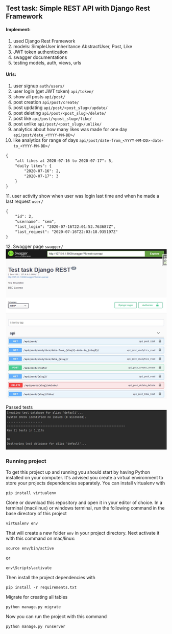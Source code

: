 ## Test task: Simple REST API with Django Rest Framework

#### Implement:
  1. used Django Rest Framework
  2. models: SimpleUser inheritance AbstractUser, Post, Like
  2. JWT token authentication
  3. swagger documentations
  4. testing models, auth, views, urls
  
#### Urls:
1. user signup ```auth/users/```
2. user login (get JWT token) ```api/token/```
3. show all posts ```api/post/```
4. post creation ```api/post/create/```
5. post updating ```api/post/<post_slug>/update/```
6. post deleting ```api/post/<post_slug>/delete/```
7. post like ```api/post/<post_slug>/like/```
8. post unlike ```api/post/<post_slug>/unlike/```
9. analytics about how many likes was made for one day ```api/post/date_<YYYY-MM-DD>/```
10. like analytics for range of days ```api/post/date-from_<YYYY-MM-DD>-date-to_<YYYY-MM-DD>/```
```
{
    "all likes at 2020-07-16 to 2020-07-17": 5,
    "daily likes": {
        "2020-07-16": 2,
        "2020-07-17": 3
    }
}
```
11\. user activity show when user was login last time and when he made a last request ```user/```
```
{
    "id": 2,
    "username": "sem",
    "last_login": "2020-07-16T22:01:52.763687Z",
    "last_request": "2020-07-16T22:03:18.935197Z"
}
```
12\. Swagger page ```swagger/```
![](img/swage_img.jpg)

Passed tests
![](img/test_img.jpg)

### Running project

To get this project up and running you should start by having Python installed on your computer. It's advised you create a virtual environment to store your projects dependencies separately. You can install virtualenv with

```
pip install virtualenv
```

Clone or download this repository and open it in your editor of choice. In a terminal (mac/linux) or windows terminal, run the following command in the base directory of this project

```
virtualenv env
```

That will create a new folder `env` in your project directory. Next activate it with this command on mac/linux:

```
source env/bin/active
```
 or 
 ```
 env\Scripts\activate
```

Then install the project dependencies with

```
pip install -r requirements.txt
```

Migrate for creating all tables 

```
python manage.py migrate
```

Now you can run the project with this command

```
python manage.py runserver
```

